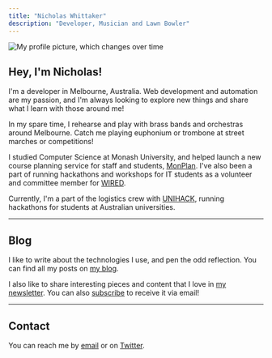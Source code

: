 ```yaml
---
title: "Nicholas Whittaker"
description: "Developer, Musician and Lawn Bowler"
---
```


<span class='profile-image'>![My profile picture, which changes over time](/media/monty.jpg)</span>

## Hey, I'm Nicholas!

I'm a developer in Melbourne, Australia. Web development and automation are my passion, and I'm always looking to explore new things and share what I learn with those around me!

In my spare time, I rehearse and play with brass bands and orchestras around Melbourne. Catch me playing euphonium or trombone at street marches or competitions!

I studied Computer Science at Monash University, and helped launch a new course planning service for staff and students, [MonPlan](https://monplan.apps.monash.edu/). I've also been a part of running hackathons and workshops for IT students as a volunteer and committee member for [WIRED](https://wired.org.au/).

Currently, I'm a part of the logistics crew with [UNIHACK](https://unihack.net/), running hackathons for students at Australian universities.

---

## Blog

I like to write about the technologies I use, and pen the odd reflection. You can find all my posts on [my blog](/blog/).

I also like to share interesting pieces and content that I love in [my newsletter](/newsletter/). You can also [subscribe](/newsletter/subscribe/) to receive it via email!

---

## Contact

You can reach me by [email](mailto:nchlswhttkr@gmail.com) or on [Twitter](https://twitter.com/nchlswhttkr/).
